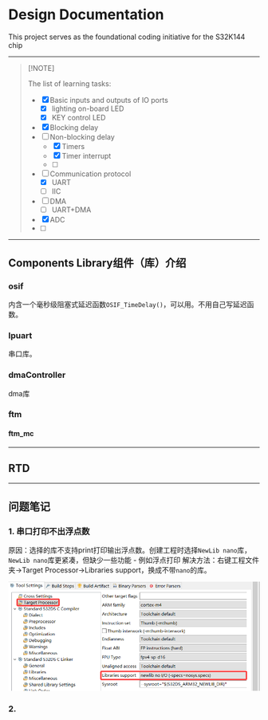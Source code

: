 # Design Documentation

This project serves as the foundational coding initiative for the S32K144 chip

------

>   [!NOTE]
>
>   The list of learning tasks:
>
>   - [x] Basic inputs and outputs of IO ports
>     - [x] lighting on-board LED
>     - [x] KEY control LED
>   - [x] Blocking delay
>   - [ ] Non-blocking delay
>     - [x] Timers
>     - [x] Timer interrupt
>     - [ ] 
>   - [ ] Communication protocol
>     - [x] UART
>     - [ ] IIC
>   - [ ] DMA
>     - [ ] UART+DMA
>   - [x] ADC
>   - [ ] 

------

## Components Library组件（库）介绍

### osif

内含一个毫秒级阻塞式延迟函数`OSIF_TimeDelay()`，可以用。不用自己写延迟函数。



### lpuart

串口库。



### dmaController

dma库



### ftm



#### ftm_mc



------

## RTD



------

## 问题笔记

### 1. 串口打印不出浮点数

原因：选择的库不支持print打印输出浮点数。创建工程时选择`NewLib nano`库，`NewLib nano`库更紧凑，但缺少一些功能 - 例如浮点打印
解决方法：右键工程文件夹->Target Processor->Libraries support，换成不带`nano`的库。

![image-20250220020327331.png](https://github.com/1Q08/S32K144_Project/blob/main/img_readme/image-20250220020327331.png?raw=true)



### 2.
